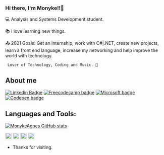 ### Hi there, I'm Monyke!!👋


<p>💻 Analysis and Systems Development student.</p>
<p>📚 I love learning new things.</p>
<p>📤 2021 Goals: Get an internship, work with C#|.NET, create new projects, learn a front end language, increase my networking and help improve the world with technology.</p>

     Lover of Technology, Coding and Music. 💓
     
  
 ## About me
 [![Linkedin Badge](https://img.shields.io/badge/-LinkedIn-blue?style=flat-square&logo=Linkedin&logoColor=white&link=https://www.linkedin.com/in/monyke-agnes-3b120320b/)](https://www.linkedin.com/in/monyke-agnes-3b120320b/)
[![Freecodecamp badge](https://img.shields.io/badge/free%20code%20camp-27273D?style=for-the-badge&logo=freecodecamp&logoColor=white&link=https://www.freecodecamp.org/monykeagneslopes/)](https://www.freecodecamp.org/monykeagneslopes)
[![Microsoft badge](https://img.shields.io/badge/Microsoft-666666?style=for-the-badge&logo=microsoft&logoColor=white&link=https://docs.microsoft.com/pt-br/users/monykelopes-4319/)](https://docs.microsoft.com/pt-br/users/monykelopes-4319/)
[![Codepen badge](https://img.shields.io/badge/Codepen-000000?style=for-thebadge&logo=codepen&logoColor=white&link=https://codepen.io/monykeagnes/)](https://codepen.io/monykeagnes)

## Languages and Tools:
[![MonykeAgnes GitHub stats](https://github-readme-stats.vercel.app/api/top-langs/?username=monykeagnes)](https://github.com/monykeagnes/github-readme-stats)



<code><img height="20" src="https://img.shields.io/badge/Java-ED8B00?style=for-the-badge&logo=java&logoColor=white"></code>
<code><img height="20" src="https://img.shields.io/badge/Python-3776AB?style=for-the-badge&logo=python&logoColor=white"></code>
<code><img height="20" src="https://img.shields.io/badge/C%23-239120?style=for-the-badge&logo=c-sharp&logoColor=white"></code>
<code><img height="20" src="https://img.shields.io/badge/.NET-512BD4?style=for-the-badge&logo=dotnet&logoColor=white"></code>

- Thanks for visiting. 



     
     
     

